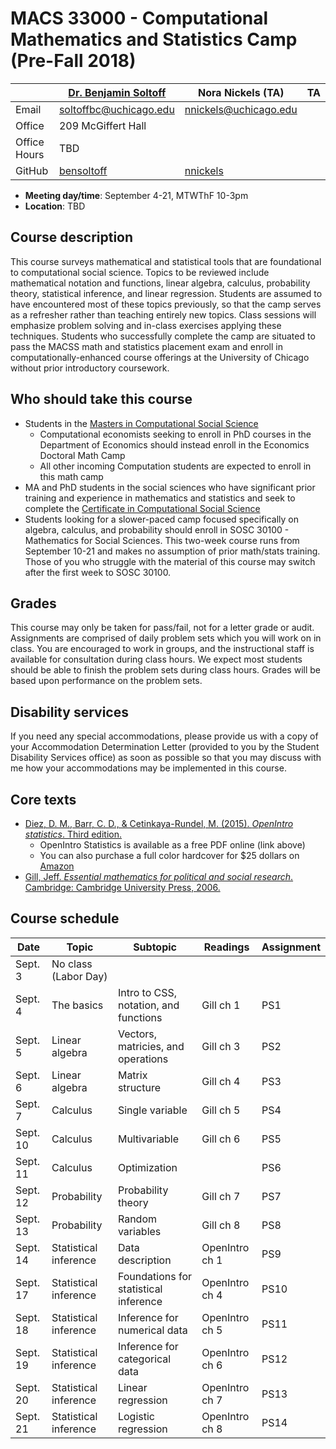 # MACS 33000 - Computational Mathematics and Statistics Camp (Pre-Fall 2018)

|  | [Dr. Benjamin Soltoff](http://www.bensoltoff.com/) | Nora Nickels (TA) | TA |
|--------------|----------------------------------------------------|-----------------------------------------|----|
| Email | soltoffbc@uchicago.edu | nnickels@uchicago.edu |  |
| Office | 209 McGiffert Hall |  |  |
| Office Hours | TBD |  |  |
| GitHub | [bensoltoff](https://github.com/bensoltoff) | [nnickels](https://github.com/nnickels) |  |

* **Meeting day/time**: September 4-21, MTWThF 10-3pm
* **Location**: TBD

## Course description

This course surveys mathematical and statistical tools that are foundational to computational social science. Topics to be reviewed include mathematical notation and functions, linear algebra, calculus, probability theory, statistical inference, and linear regression. Students are assumed to have encountered most of these topics previously, so that the camp serves as a refresher rather than teaching entirely new topics. Class sessions will emphasize problem solving and in-class exercises applying these techniques. Students who successfully complete the camp are situated to pass the MACSS math and statistics placement exam and enroll in computationally-enhanced course offerings at the University of Chicago without prior introductory coursework.

## Who should take this course

* Students in the [Masters in Computational Social Science](https://macss.uchicago.edu/)
    * Computational economists seeking to enroll in PhD courses in the Department of Economics should instead enroll in the Economics Doctoral Math Camp
    * All other incoming Computation students are expected to enroll in this math camp
* MA and PhD students in the social sciences who have significant prior training and experience in mathematics and statistics and seek to complete the [Certificate in Computational Social Science](https://macss.uchicago.edu/content/certificate-current-students)
* Students looking for a slower-paced camp focused specifically on algebra, calculus, and probability should enroll in SOSC 30100 - Mathematics for Social Sciences. This two-week course runs from September 10-21 and makes no assumption of prior math/stats training. Those of you who struggle with the material of this course may switch after the first week to SOSC 30100.

## Grades

This course may only be taken for pass/fail, not for a letter grade or audit. Assignments are comprised of daily problem sets which you will work on in class. You are encouraged to work in groups, and the instructional staff is available for consultation during class hours. We expect most students should be able to finish the problem sets during class hours. Grades will be based upon performance on the problem sets.

## Disability services

If you need any special accommodations, please provide us with a copy of your Accommodation Determination Letter (provided to you by the Student Disability Services office) as soon as possible so that you may discuss with me how your accommodations may be implemented in this course.

## Core texts

* [Diez, D. M., Barr, C. D., & Cetinkaya-Rundel, M. (2015). *OpenIntro statistics*. Third edition.](https://www.openintro.org/stat/textbook.php?stat_book=os)
    * OpenIntro Statistics is available as a free PDF online (link above)
    * You can also purchase a full color hardcover for \$25 dollars on [Amazon](https://www.amazon.com/dp/1943450056/ref=as_li_ss_tl?m=A3EEBE82C3HYRD&linkCode=sl1&tag=open084-20&linkId=7b29e25a1337cfe072736ad493fa32e6)
* [Gill, Jeff. *Essential mathematics for political and social research*. Cambridge: Cambridge University Press, 2006.](https://doi.org/10.1017/CBO9780511606656)

## Course schedule

| Date | Topic | Subtopic | Readings | Assignment |
|----------|-----------------------|---------------------------------------|----------------|------------|
| Sept. 3 | No class (Labor Day) |  |  |  |
| Sept. 4 | The basics | Intro to CSS, notation, and functions | Gill ch 1 | PS1 |
| Sept. 5 | Linear algebra | Vectors, matricies, and operations | Gill ch 3 | PS2 |
| Sept. 6 | Linear algebra | Matrix structure | Gill ch 4 | PS3 |
| Sept. 7 | Calculus | Single variable | Gill ch 5 | PS4 |
| Sept. 10 | Calculus | Multivariable | Gill ch 6 | PS5 |
| Sept. 11 | Calculus | Optimization |  | PS6 |
| Sept. 12 | Probability | Probability theory | Gill ch 7 | PS7 |
| Sept. 13 | Probability | Random variables | Gill ch 8 | PS8 |
| Sept. 14 | Statistical inference | Data description | OpenIntro ch 1 | PS9 |
| Sept. 17 | Statistical inference | Foundations for statistical inference | OpenIntro ch 4 | PS10 |
| Sept. 18 | Statistical inference | Inference for numerical data | OpenIntro ch 5 | PS11 |
| Sept. 19 | Statistical inference | Inference for categorical data | OpenIntro ch 6 | PS12 |
| Sept. 20 | Statistical inference | Linear regression | OpenIntro ch 7 | PS13 |
| Sept. 21 | Statistical inference | Logistic regression | OpenIntro ch 8 | PS14 |

